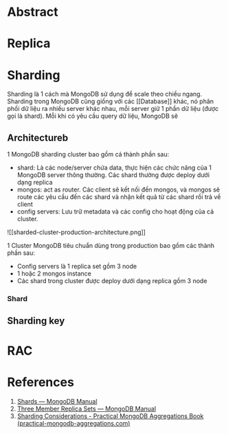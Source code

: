 ---
---
# Abstract

# Replica
# Sharding

Sharding là 1 cách mà MongoDB sử dụng để scale theo chiều ngang. Sharding trong MongoDB cũng giống với các [[Database]] khác, nó phân phối dữ liệu ra nhiều server khác nhau, mỗi server giữ 1 phần dữ liệu (được gọi là shard). Mỗi khi có yêu cầu query dữ liệu, MongoDB sẽ 

## Architectureb

1 MongoDB sharding cluster bao gồm cá thành phần sau:
- shard: Là các node/server chứa data, thực hiện các chức năng của 1 MongoDB server thông thường. Các shard thường được deploy dưới dạng replica
- mongos: act as router. Các client sẽ kết nối đến mongos, và mongos sẽ route các yêu cầu đến các shard và nhận kết quả từ các shard rồi trả về client
- config servers: Lưu trữ metadata và các config cho hoạt động của cả cluster.

![[sharded-cluster-production-architecture.png]]

1 Cluster MongoDB tiêu chuẩn dùng trong production bao gồm các thành phần sau:
- Config servers là 1 replica set gồm 3 node
- 1 hoặc 2 mongos instance
- Các shard trong cluster được deploy dưới dạng replica gồm 3 node

### Shard

## Sharding key

# RAC

# References
1. [Shards — MongoDB Manual](https://www.mongodb.com/docs/manual/core/sharded-cluster-shards/)
2. [Three Member Replica Sets — MongoDB Manual](https://www.mongodb.com/docs/manual/core/replica-set-architecture-three-members/#primary-with-a-secondary-and-an-arbiter--psa-)
3. [Sharding Considerations - Practical MongoDB Aggregations Book (practical-mongodb-aggregations.com)](https://www.practical-mongodb-aggregations.com/guides/sharding.html)